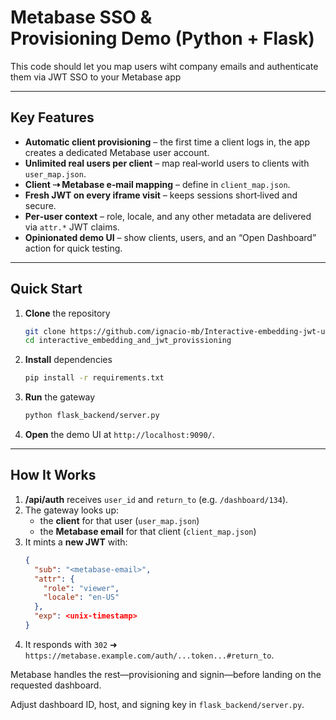 
# Metabase SSO & Provisioning Demo (Python + Flask)

This code should let you map users wiht company emails and authenticate them via JWT SSO to your Metabase app

---
## Key Features
- **Automatic client provisioning** – the first time a client logs in, the app creates a dedicated Metabase user account.
- **Unlimited real users per client** – map real‑world users to clients with `user_map.json`.
- **Client ⇢ Metabase e‑mail mapping** – define in `client_map.json`.
- **Fresh JWT on every iframe visit** – keeps sessions short‑lived and secure.
- **Per‑user context** – role, locale, and any other metadata are delivered via `attr.*` JWT claims.
- **Opinionated demo UI** – show clients, users, and an “Open Dashboard” action for quick testing.

---
## Quick Start

1. **Clone** the repository
   ```bash
   git clone https://github.com/ignacio-mb/Interactive-embedding-jwt-user-provisioning-and-mapping.git
   cd interactive_embedding_and_jwt_provissioning
   ```
2. **Install** dependencies
   ```bash
   pip install -r requirements.txt
   ```
3. **Run** the gateway
   ```bash
   python flask_backend/server.py
   ```
4. **Open** the demo UI at `http://localhost:9090/`.

---
## How It Works

1. **/api/auth** receives `user_id` and `return_to` (e.g. `/dashboard/134`).
2. The gateway looks up:
   - the **client** for that user (`user_map.json`)
   - the **Metabase email** for that client (`client_map.json`)
3. It mints a **new JWT** with:
   ```json
   {
     "sub": "<metabase-email>",
     "attr": {
       "role": "viewer",
       "locale": "en-US"
     },
     "exp": <unix-timestamp>
   }
   ```
4. It responds with `302` ➜ `https://metabase.example.com/auth/...token...#return_to`.


Metabase handles the rest—provisioning and signin—before landing on the requested dashboard.

Adjust dashboard ID, host, and signing key in `flask_backend/server.py`.
